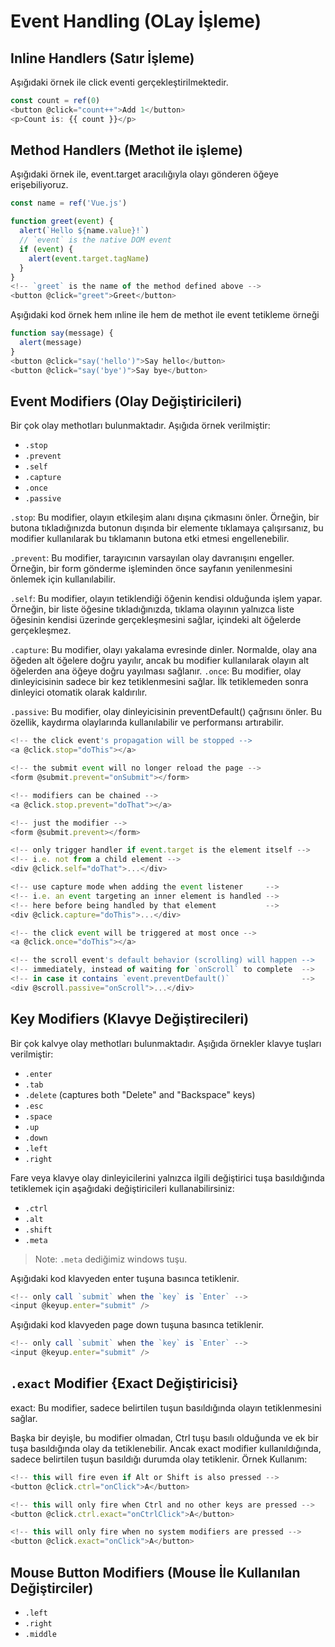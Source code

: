 # Event Handling (OLay İşleme)

## Inline Handlers (Satır İşleme)
Aşığıdaki örnek ile click eventi gerçekleştirilmektedir.
```js
const count = ref(0)
<button @click="count++">Add 1</button>
<p>Count is: {{ count }}</p>
```
## Method Handlers (Methot ile işleme)
Aşığıdaki örnek ile, event.target aracılığıyla olayı gönderen öğeye erişebiliyoruz.
```js
const name = ref('Vue.js')

function greet(event) {
  alert(`Hello ${name.value}!`)
  // `event` is the native DOM event
  if (event) {
    alert(event.target.tagName)
  }
}
<!-- `greet` is the name of the method defined above -->
<button @click="greet">Greet</button>
```
Aşığıdaki kod örnek hem ınline ile hem de methot ile event tetikleme örneği
```js
function say(message) {
  alert(message)
}
<button @click="say('hello')">Say hello</button>
<button @click="say('bye')">Say bye</button>
```
## Event Modifiers (Olay Değiştiricileri)
Bir çok olay methotları bulunmaktadır. Aşığıda örnek verilmiştir:

- `.stop`
- `.prevent`
- `.self`
- `.capture`
- `.once`
- `.passive`

`.stop`: Bu modifier, olayın etkileşim alanı dışına çıkmasını önler. Örneğin, bir butona tıkladığınızda butonun dışında bir elemente tıklamaya çalışırsanız, bu modifier kullanılarak bu tıklamanın butona etki etmesi engellenebilir.

`.prevent`: Bu modifier, tarayıcının varsayılan olay davranışını engeller. Örneğin, bir form gönderme işleminden önce sayfanın yenilenmesini önlemek için kullanılabilir.

`.self`: Bu modifier, olayın tetiklendiği öğenin kendisi olduğunda işlem yapar. Örneğin, bir liste öğesine tıkladığınızda, tıklama olayının yalnızca liste öğesinin kendisi üzerinde gerçekleşmesini sağlar, içindeki alt öğelerde gerçekleşmez.

 `.capture`: Bu modifier, olayı yakalama evresinde dinler. Normalde, olay ana öğeden alt öğelere doğru yayılır, ancak bu modifier kullanılarak olayın alt öğelerden ana öğeye doğru yayılması sağlanır.
`.once`: Bu modifier, olay dinleyicisinin sadece bir kez tetiklenmesini sağlar. İlk tetiklemeden sonra dinleyici otomatik olarak kaldırılır.

`.passive`: Bu modifier, olay dinleyicisinin preventDefault() çağrısını önler. Bu özellik, kaydırma olaylarında kullanılabilir ve performansı artırabilir.
```js
<!-- the click event's propagation will be stopped -->
<a @click.stop="doThis"></a>

<!-- the submit event will no longer reload the page -->
<form @submit.prevent="onSubmit"></form>

<!-- modifiers can be chained -->
<a @click.stop.prevent="doThat"></a>

<!-- just the modifier -->
<form @submit.prevent></form>

<!-- only trigger handler if event.target is the element itself -->
<!-- i.e. not from a child element -->
<div @click.self="doThat">...</div>

<!-- use capture mode when adding the event listener     -->
<!-- i.e. an event targeting an inner element is handled -->
<!-- here before being handled by that element           -->
<div @click.capture="doThis">...</div>

<!-- the click event will be triggered at most once -->
<a @click.once="doThis"></a>

<!-- the scroll event's default behavior (scrolling) will happen -->
<!-- immediately, instead of waiting for `onScroll` to complete  -->
<!-- in case it contains `event.preventDefault()`                -->
<div @scroll.passive="onScroll">...</div>
```
## Key Modifiers (Klavye Değiştirecileri)
Bir çok kalvye  olay methotları bulunmaktadır. Aşığıda örnekler klavye tuşları verilmiştir:

- `.enter`
- `.tab`
- `.delete` (captures both "Delete" and "Backspace" keys)
- `.esc`
- `.space`
- `.up`
- `.down`
- `.left`
- `.right`


Fare veya klavye olay dinleyicilerini yalnızca ilgili değiştirici tuşa basıldığında tetiklemek için aşağıdaki değiştiricileri kullanabilirsiniz:

- `.ctrl`
- `.alt`
- `.shift`
- `.meta`

> Note:  `.meta` dediğimiz windows tuşu.

Aşığıdaki kod klavyeden enter tuşuna basınca tetiklenir.
```js
<!-- only call `submit` when the `key` is `Enter` -->
<input @keyup.enter="submit" />
```

Aşığıdaki kod klavyeden page down tuşuna basınca tetiklenir.
```js
<!-- only call `submit` when the `key` is `Enter` -->
<input @keyup.enter="submit" />
```
## `.exact` Modifier {Exact Değiştiricisi}
exact: Bu modifier, sadece belirtilen tuşun basıldığında olayın tetiklenmesini sağlar.

Başka bir deyişle, bu modifier olmadan, Ctrl tuşu basılı olduğunda ve ek bir tuşa basıldığında olay da tetiklenebilir. Ancak exact modifier kullanıldığında, sadece belirtilen tuşun basıldığı durumda olay tetiklenir.
Örnek Kullanım:
```js
<!-- this will fire even if Alt or Shift is also pressed -->
<button @click.ctrl="onClick">A</button>

<!-- this will only fire when Ctrl and no other keys are pressed -->
<button @click.ctrl.exact="onCtrlClick">A</button>

<!-- this will only fire when no system modifiers are pressed -->
<button @click.exact="onClick">A</button>
```

## Mouse Button Modifiers (Mouse İle Kullanılan Değiştirciler)

- `.left`
- `.right`
- `.middle`
